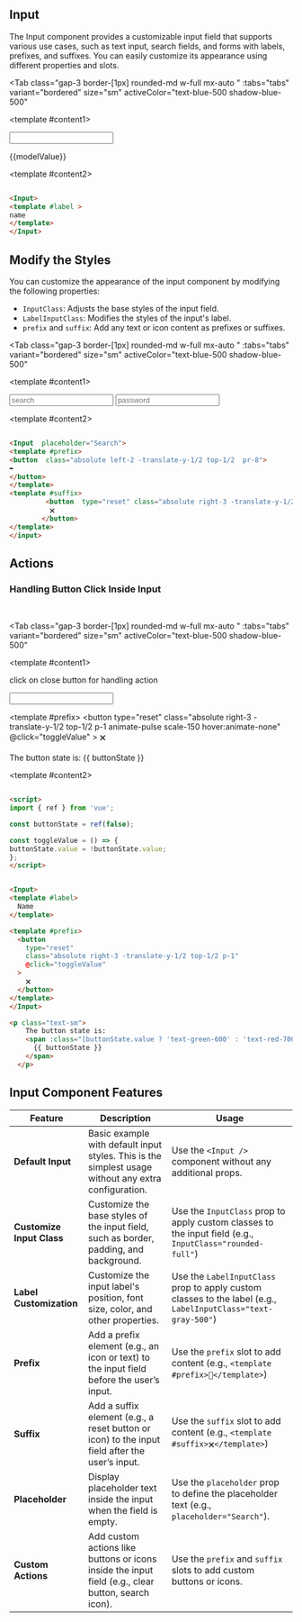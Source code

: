 <script setup>

const tabs = [
  { label: 'demo', value: 1, content: '' },
  { label: 'slots', value: 2, content: ''},
  { label: 'Props', value: 3, content: ''}

]

import { ref } from 'vue';

const buttonState = ref(false);

const toggleValue = () => {
  buttonState.value = !buttonState.value;
};
</script>

## Input

The Input component provides a customizable input field that supports various use cases, such as text input, search fields, and forms with labels, prefixes, and suffixes. You can easily customize its appearance using different properties and slots.

<Tab
   class="gap-3 border-[1px]  rounded-md w-full mx-auto "
    :tabs="tabs"
    variant="bordered"
    size="sm"
    activeColor="text-blue-500 shadow-blue-500"
  >

<template #content1>

<div class=" py-10  rounded-lg shadow-inner flex justify-center items-center">
  
<Input label="name"/>
<p>{{modelValue}}</p>
</div

</div>

</template>

  <template #content2>

  ```md

<Input>
<template #label >
name
</template>
</Input>


```

  </template>
    <template #content3>

  ```md

<Input label="name" />


```

  </template>

</Tab>

## Modify the Styles

You can customize the appearance of the input component by modifying the following properties:

- `InputClass`: Adjusts the base styles of the input field.
- `LabelInputClass`: Modifies the styles of the input's label.
- `prefix` and `suffix`: Add any text or icon content as prefixes or suffixes.

<Tab
   class="gap-3 border-[1px]  rounded-md w-full mx-auto "
    :tabs="tabs"
    variant="bordered"
    size="sm"
    activeColor="text-blue-500 shadow-blue-500"
  >

<template #content1>

<div class=" py-10 px-2 rounded-lg  shadow-inner grid  grid-cols-1 gap-12 justify-items-center">
  
<Input  prefix="➥" suffix='🗙' placeholder='search' InputClass=" rounded-full ring-2 ring-indigo-400 " />
<Input prefix="👤"   placeholder="password" InputClass="shadow-indigo-200 shadow-inner ring-0 ring-indigo-400"  />



</div>

</template>

  <template #content2>

  ```md

<Input  placeholder="Search">
  <template #prefix>
 <button  class="absolute left-2 -translate-y-1/2 top-1/2  pr-8">
➥
 </button>
</template>
  <template #suffix>
           <button  type="reset" class="absolute right-3 -translate-y-1/2 top-1/2 p-1">
            🗙
          </button>
  </template>
  </input>

```

  </template>
    <template #content3>

  ```md
<Input  prefix="➥" suffix='🗙' placeholder='search' InputClass=" rounded-full ring-2 ring-indigo-400 " />
<Input prefix="👤"   placeholder="password" InputClass="shadow-indigo-200 shadow-inner ring-0 ring-indigo-400"  />



```

  </template>

</Tab>

## Actions

### Handling Button Click Inside Input

<br/>

<Tab
   class="gap-3 border-[1px]  rounded-md w-full mx-auto "
    :tabs="tabs"
    variant="bordered"
    size="sm"
    activeColor="text-blue-500 shadow-blue-500"
  >

<template #content1>

<div class=" py-10 px-2 rounded-lg  shadow-inner grid gap-2   justify-items-center">

<p class="text-gray-600"> click on  close button for handling action</p>
<Input>
  <template #label>
    Name
  </template>

  <template #prefix>
    <button
      type="reset"
      class="absolute right-3 -translate-y-1/2 top-1/2 p-1 animate-pulse scale-150 hover:animate-none"
      @click="toggleValue"
    >
      🗙
    </button>
  </template>
</Input>

 <p class="text-sm">
      The button state is:
      <span :class="[buttonState ? 'text-green-600' : 'text-red-700']">
        {{ buttonState }}
      </span>
    </p>
</div>

</template>

  <template #content2>

  ```md

<script>
import { ref } from 'vue';

const buttonState = ref(false);

const toggleValue = () => {
  buttonState.value = !buttonState.value; 
};
</script>


<Input>
  <template #label>
    Name
  </template>

  <template #prefix>
    <button
      type="reset"
      class="absolute right-3 -translate-y-1/2 top-1/2 p-1"
      @click="toggleValue"
    >
      🗙
    </button>
  </template>
</Input>

 <p class="text-sm">
      The button state is: 
      <span :class="[buttonState.value ? 'text-green-600' : 'text-red-700']">
        {{ buttonState }}
      </span>
    </p>

```

  </template>
    <template #content3>

  ```md

<Input label="name" suffix="X" />

```

  </template>

</Tab>

## Input Component Features

| **Feature**             | **Description**                                                                                                              | **Usage**                                                                                                    |
|-------------------------|------------------------------------------------------------------------------------------------------------------------------|--------------------------------------------------------------------------------------------------------------|
| **Default Input**        | Basic example with default input styles. This is the simplest usage without any extra configuration.                         | Use the `<Input />` component without any additional props.                                                   |
| **Customize Input Class**| Customize the base styles of the input field, such as border, padding, and background.                                       | Use the `InputClass` prop to apply custom classes to the input field (e.g., `InputClass="rounded-full"`)       |
| **Label Customization**  | Customize the input label's position, font size, color, and other properties.                                                | Use the `LabelInputClass` prop to apply custom classes to the label (e.g., `LabelInputClass="text-gray-500"`)  |
| **Prefix**               | Add a prefix element (e.g., an icon or text) to the input field before the user’s input.                                      | Use the `prefix` slot to add content (e.g., `<template #prefix>👤</template>`)                                |
| **Suffix**               | Add a suffix element (e.g., a reset button or icon) to the input field after the user’s input.                               | Use the `suffix` slot to add content (e.g., `<template #suffix>🗙</template>`)                                |
| **Placeholder**          | Display placeholder text inside the input when the field is empty.                                                           | Use the `placeholder` prop to define the placeholder text (e.g., `placeholder="Search"`).                    |
 |**Custom Actions**       | Add custom actions like buttons or icons inside the input field (e.g., clear button, search icon).                           | Use the `prefix` and `suffix` slots to add custom buttons or icons.                                          |
